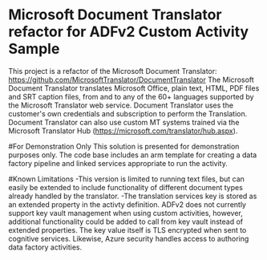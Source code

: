 # Microsoft Document Translator refactor for ADFv2 Custom Activity Sample
This project is a refactor of the Microsoft Document Translator: https://github.com/MicrosoftTranslator/DocumentTranslator The Microsoft Document Translator translates Microsoft Office, plain text, HTML, PDF files and SRT caption files, from and to any of the 60+ languages supported by the Microsoft Translator web service.
Document Translator uses the customer's own credentials and subscription to perform the Translation. Document Translator can also use custom MT systems trained via the Microsoft Translator Hub (https://microsoft.com/translator/hub.aspx).

#For Demonstration Only
This solution is presented for demonstration purposes only. The code base includes an arm template for creating a data factory pipeline and linked services appropriate to run the activity. 

#Known Limitations
-This version is limited to running text files, but can easily be extended to include functionality of different document types already handled by the translator. 
-The translation services key is stored as an extended property in the activty definition. ADFv2 does not currently support key vault management when using custom activities, however, additional functionality could be added to call from key vault instead of extended properties. The key value itself is TLS encrypted when sent to cognitive services. Likewise, Azure security handles access to authoring data factory activities.

 